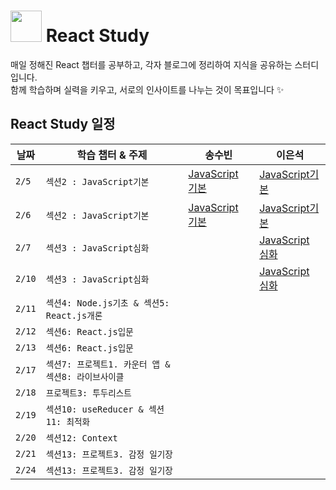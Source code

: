 # <img src="https://noticon-static.tammolo.com/dgggcrkxq/image/upload/v1644161402/noticon/byp14ppjklohyym0dl6z.png" width="50" height="50"> React Study

매일 정해진 React 챕터를 공부하고, 각자 블로그에 정리하여 지식을 공유하는 스터디입니다. <br />
함께 학습하며 실력을 키우고, 서로의 인사이트를 나누는 것이 목표입니다 ✨

##  React Study 일정

| 날짜  | 학습 챕터 & 주제 | 송수빈 | 이은석 |
|-------|----------|-----|----------|
| `2/5`   | `섹션2 : JavaScript기본`     |[JavaScript 기본](https://github.com/subinsong01/Frontend-Study/tree/main/Javascript/BasicLearning)|[ JavaScript기본 ](https://velog.io/@eunseok222/chapter-01)|
| `2/6`   | `섹션2 : JavaScript기본`     |[JavaScript 기본](https://github.com/subinsong01/Frontend-Study/tree/main/Javascript/BasicLearning)|[ JavaScript기본 ](https://velog.io/@eunseok222/chapter-01)|
| `2/7`   | `섹션3 : JavaScript심화`        ||[ JavaScript 심화  ](https://velog.io/@eunseok222/chapter-02) |
| `2/10`   | `섹션3 : JavaScript심화`        ||[ JavaScript 심화  ](https://velog.io/@eunseok222/chapter-02) |
| `2/11`   |  `섹션4: Node.js기초 & 섹션5: React.js개론`      |||
| `2/12`   | `섹션6: React.js입문 `      |||
| `2/13`   | `섹션6: React.js입문 `      |||
| `2/17`   | `섹션7: 프로젝트1. 카운터 앱 & 섹션8: 라이브사이클`       |||
| `2/18`  | `프로젝트3: 투두리스트`      |||
| `2/19`  | `섹션10: useReducer & 섹션11: 최적화`     |||
| `2/20`  | `섹션12: Context`     |||
| `2/21`  | `섹션13: 프로젝트3. 감정 일기장`      |||
| `2/24`  | `섹션13: 프로젝트3. 감정 일기장`      |||

